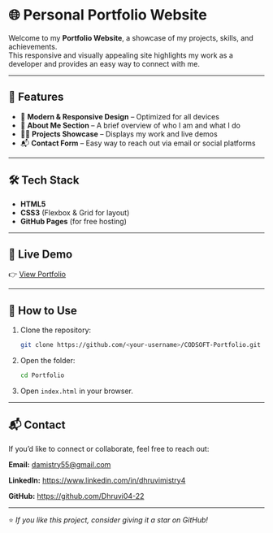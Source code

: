 # 🌐 Personal Portfolio Website

Welcome to my **Portfolio Website**, a showcase of my projects, skills, and achievements.  
This responsive and visually appealing site highlights my work as a developer and provides an easy way to connect with me.

---

## 🚀 Features

- 🎨 **Modern & Responsive Design** – Optimized for all devices   
- 📄 **About Me Section** – A brief overview of who I am and what I do
- 🧑‍💻 **Projects Showcase** – Displays my work and live demos   
- 📬 **Contact Form** – Easy way to reach out via email or social platforms  

---

## 🛠️ Tech Stack

- **HTML5**  
- **CSS3** (Flexbox & Grid for layout)   
- **GitHub Pages** (for free hosting)

---

## 🔗 Live Demo

👉 [View Portfolio](https://dhruvi04-22.github.io/CODSOFT-Portfolio/)

---

## 🧩 How to Use

1. Clone the repository:
   ```bash
   git clone https://github.com/<your-username>/CODSOFT-Portfolio.git

2. Open the folder:

   ```bash
   cd Portfolio
   ```
3. Open `index.html` in your browser.

---

## 📬 Contact

If you’d like to connect or collaborate, feel free to reach out:

**Email:** 
damistry55@gmail.com

**LinkedIn:** 
https://www.linkedin.com/in/dhruvimistry4

**GitHub:** 
https://github.com/Dhruvi04-22

---
⭐ *If you like this project, consider giving it a star on GitHub!*


